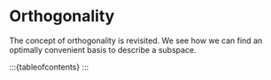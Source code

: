# Orthogonality

The concept of orthogonality is revisited. We see how we can find an optimally convenient basis to describe a subspace.

:::{tableofcontents}
:::
